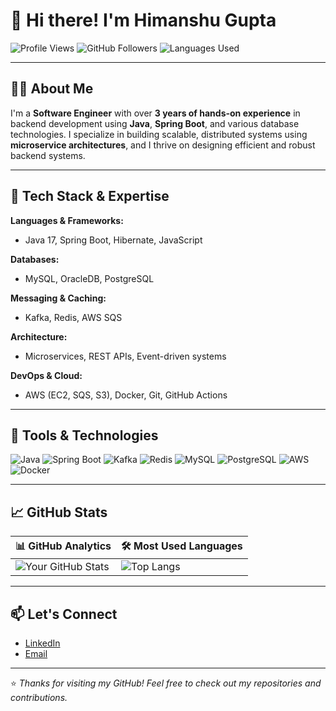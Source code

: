 # 👋 Hi there! I'm Himanshu Gupta

![Profile Views](https://komarev.com/ghpvc/?username=theinsanewarrior&color=blue)
![GitHub Followers](https://img.shields.io/github/followers/theinsanewarrior?label=Followers&style=social)
![Languages Used](https://img.shields.io/github/languages/top/theinsanewarrior/your-repo-name?color=informational)

---

## 👨‍💻 About Me

I'm a **Software Engineer** with over **3 years of hands-on experience** in backend development using **Java**, **Spring Boot**, and various database technologies. I specialize in building scalable, distributed systems using **microservice architectures**, and I thrive on designing efficient and robust backend systems.

---

## 🧰 Tech Stack & Expertise

**Languages & Frameworks:**
- Java 17, Spring Boot, Hibernate, JavaScript

**Databases:**
- MySQL, OracleDB, PostgreSQL

**Messaging & Caching:**
- Kafka, Redis, AWS SQS

**Architecture:**
- Microservices, REST APIs, Event-driven systems

**DevOps & Cloud:**
- AWS (EC2, SQS, S3), Docker, Git, GitHub Actions

---

## 🔧 Tools & Technologies

![Java](https://img.shields.io/badge/Java-ED8B00?style=for-the-badge&logo=java&logoColor=white)
![Spring Boot](https://img.shields.io/badge/Spring%20Boot-6DB33F?style=for-the-badge&logo=spring-boot&logoColor=white)
![Kafka](https://img.shields.io/badge/Kafka-231F20?style=for-the-badge&logo=apache-kafka&logoColor=white)
![Redis](https://img.shields.io/badge/Redis-DC382D?style=for-the-badge&logo=redis&logoColor=white)
![MySQL](https://img.shields.io/badge/MySQL-4479A1?style=for-the-badge&logo=mysql&logoColor=white)
![PostgreSQL](https://img.shields.io/badge/PostgreSQL-316192?style=for-the-badge&logo=postgresql&logoColor=white)
![AWS](https://img.shields.io/badge/AWS-FF9900?style=for-the-badge&logo=amazon-aws&logoColor=white)
![Docker](https://img.shields.io/badge/Docker-2496ED?style=for-the-badge&logo=docker&logoColor=white)

---

## 📈 GitHub Stats

| 📊 GitHub Analytics | 🛠️ Most Used Languages |
|---------------------|-------------------------|
| ![Your GitHub Stats](https://github-readme-stats.vercel.app/api?username=theinsanewarrior&show_icons=true&theme=github_dark) | ![Top Langs](https://github-readme-stats.vercel.app/api/top-langs/?username=theinsanewarrior&layout=compact&theme=github_dark) |

---

## 📫 Let's Connect

- [LinkedIn](https://www.linkedin.com/in/h-g/)
- [Email](mailto:in.guptahimanshu@gmail.com)

---

⭐️ *Thanks for visiting my GitHub! Feel free to check out my repositories and contributions.*  


<!--
**theinsanewarrior/theinsanewarrior** is a ✨ _special_ ✨ repository because its `README.md` (this file) appears on your GitHub profile.

Here are some ideas to get you started:

- 🔭 I’m currently working on ...
- 🌱 I’m currently learning ...
- 👯 I’m looking to collaborate on ...
- 🤔 I’m looking for help with ...
- 💬 Ask me about ...
- 📫 How to reach me: ...
- 😄 Pronouns: ...
- ⚡ Fun fact: ...
-->
